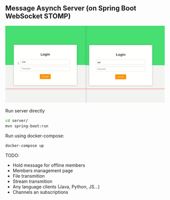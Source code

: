 ## Message Asynch Server (on Spring Boot WebSocket STOMP)

![](masya_chat_demo.gif)

Run server directly

```bash
cd server/
mvn spring-boot:run
```

Run using docker-compose:

```bash
docker-compose up
```

TODO:
- Hold message for offline members
- Members management page
- File transmition
- Stream transmition
- Any language clients (Java, Python, JS...)
- Channels an subscriptions